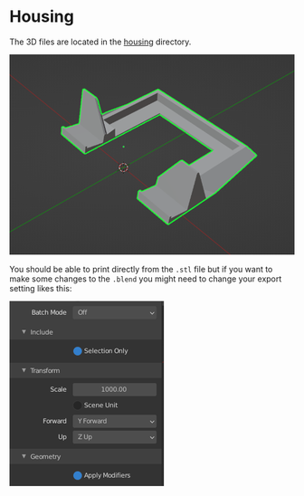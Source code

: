 # Housing
The 3D files are located in the [housing]() directory.

<script src="https://embed.github.com/view/3d//matdombrock/WiFi-Clock2/blob/master/housing/WiFi_Clock_Housing.stl"></script>

![screenshot](screenshot.png)

You should be able to print directly from the `.stl` file but if you want to make some changes to the `.blend` you might need to change your export setting likes this:

![export-settings](export.png)